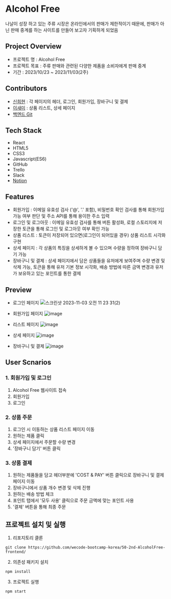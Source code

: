 # Alcohol Free
나날이 성장 하고 있는 주류 시장은 온라인에서의 판매가 제한적이기 때문에, 판매가 아닌 판매 중계를 하는 사이트를 만들어 보고자 기획하게 되었음

## Project Overview
- 프로젝트 명 : Alcohol Free
- 프로젝트 목표 : 주류 판매와 관련된 다양한 제품을 소비자에게 판매 중계
- 기간 : 2023/10/23 ~ 2023/11/03(2주)

## Contributors
- [신희현](http://github.com/hxxhyun) : 각 페이지의 헤더, 로그인, 회원가입, 장바구니 및 결제
- [이새미](https://github.com/summersweetpotato) : 상품 리스트, 상세 페이지
- [백엔드 Git](https://github.com/wecode-bootcamp-korea/50-2nd-AlcoholFree-backend)

## Tech Stack
- React
- HTML5
- CSS3
- Javascript(ES6)
- GitHub
- Trello
- Slack
- [Notion](https://wecode.notion.site/A-Alcohol-Free-96e03f18bf50407a8f5167efc37eeb74)

## Features
- 회원가입 : 이메일 유효성 검사 ('@', '.' 포함), 비밀번호 확인 검사를 통해 회원가입 가능 여부 판단 및 주소 API를 통해 용이한 주소 입력
- 로그인 및 로그아웃 : 이메일 유효성 검사를 통해 버튼 활성화, 로컬 스토리지에 저장한 토큰을 통해 로그인 및 로그아웃 여부 확인 가능
- 상품 리스트 : 토큰이 저장되어 있으면(로그인이 되어있을 경우) 상품 리스트 시각화 구현
- 상세 페이지 : 각 상품의 특징을 상세하게 볼 수 있으며 수량을 정하여 장바구니 담기 가능
- 장바구니 및 결제 : 상세 페이지에서 담은 상품들을 유저에게 보여주며 수량 변경 및 삭제 가능, 토큰을 통해 유저 기본 정보 시각화, 배송 방법에 따른 금액 변경과 유저가 보유하고 있는 포인트를 통한 결제

## Preview
- 로그인 페이지
![스크린샷 2023-11-03 오전 11 23 31(2)](https://github.com/wecode-bootcamp-korea/50-2nd-AlcoholFree-frontend/assets/96459468/dd137135-8eae-4a87-8652-fc3eda025dc0)

- 회원가입 페이지
![image](https://github.com/wecode-bootcamp-korea/50-2nd-AlcoholFree-frontend/assets/96459468/663c9983-b0ca-42fa-93ed-09896f0371e3)

- 리스트 페이지
![image](https://github.com/wecode-bootcamp-korea/50-2nd-AlcoholFree-frontend/assets/96459468/f0821e9c-6272-47f1-8f2a-b1f1d7f0c965)

- 상세 페이지
![image](https://github.com/wecode-bootcamp-korea/50-2nd-AlcoholFree-frontend/assets/96459468/4626b4a1-a891-4c7e-aab4-3ca36b5e18fe)

- 장바구니 및 결제
![image](https://github.com/wecode-bootcamp-korea/50-2nd-AlcoholFree-frontend/assets/96459468/e1bd02a4-4128-4d26-a9ab-2e46e4500adb)

## User Scnarios
### 1. 회원가입 및 로그인
1. Alcohol Free 웹사이트 접속
2. 회원가입
3. 로그인

### 2. 상품 주문
1. 로그인 시 이동하는 상품 리스트 페이지 이동
2. 원하는 제품 클릭
3. 상세 페이지에서 주문할 수량 변경
4. '장바구니 담기' 버튼 클릭

### 3. 상품 결제
1. 원하는 제품들을 담고 헤더부분에 'COST & PAY' 버튼 클릭으로 장바구니 및 결제 페이지 이동
2. 장바구니에서 상품 개수 변경 및 삭제 진행
3. 원하는 배송 방법 체크
4. 포인트 탭에서 '모두 사용' 클릭으로 주문 금액에 맞는 포인트 사용
5. '결제' 버튼을 통해 최종 주문

## 프로젝트 설치 및 실행
1. 리포지토리 클론
```
git clone https://github.com/wecode-bootcamp-korea/50-2nd-AlcoholFree-frontend/
```

2. 의존성 패키지 설치
```
npm install
```

3. 프로젝트 실행
```
npm start
```
